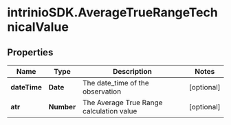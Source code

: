 # intrinioSDK.AverageTrueRangeTechnicalValue

## Properties
Name | Type | Description | Notes
------------ | ------------- | ------------- | -------------
**dateTime** | **Date** | The date_time of the observation | [optional] 
**atr** | **Number** | The Average True Range calculation value | [optional] 


